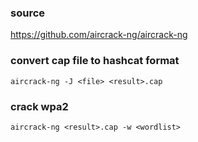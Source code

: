 ### source
https://github.com/aircrack-ng/aircrack-ng  

### convert cap file to hashcat format
```
aircrack-ng -J <file> <result>.cap
```

### crack wpa2 
```
aircrack-ng <result>.cap -w <wordlist>
```

